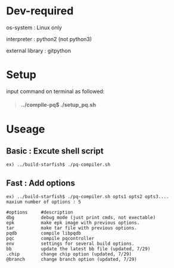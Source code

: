 # Dev-required
os-system : Linux only

interpreter : python2 (not python3)

external library : gitpython

# Setup

input command on terminal as followed:
 >#### ../compile-pq$   ./setup_pq.sh

# Useage
## Basic : Excute shell script
    ex) ../build-starfish$ ./pq-compiler.sh
## Fast : Add options
    ex) ../build-starfish$ ./pq-compiler.sh opts1 opts2 opts3....
    maxium number of options : 5

    #options     #description   
    dbg          debug mode (just print cmds, not exectable)
    epk          make epk image with previous options.
    tar          make tar file with previous options.
    pqdb         compile libpqdb
    pqc          compile pqcontroller
    env          settings for several build options.
    bb           update the latest bb file (updated, 7/29)
    .chip        change chip option (updated, 7/29)
    @branch      change branch option (updated, 7/29)
